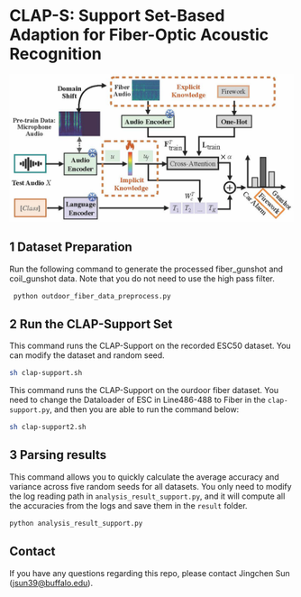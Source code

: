 # CLAP-S: Support Set-Based Adaption for Fiber-Optic Acoustic Recognition

<img src="./clap-support.jpg" width="800">

## 1 Dataset Preparation

Run the following command to generate the processed fiber_gunshot and coil_gunshot data. Note that you do not need to use the high pass filter.
```bash
 python outdoor_fiber_data_preprocess.py 
```

## 2 Run the CLAP-Support Set 
This command runs the CLAP-Support on the recorded ESC50 dataset. You can modify the dataset and random seed.

```bash
sh clap-support.sh 
```

This command runs the CLAP-Support on the ourdoor fiber dataset. You need to change the Dataloader of ESC in Line486-488 to Fiber in the `clap-support.py`, and then you are able to run the command below:

```bash
sh clap-support2.sh 
```

## 3 Parsing results
This command allows you to quickly calculate the average accuracy and variance across five random seeds for all datasets. You only need to modify the log reading path in `analysis_result_support.py`, and it will compute all the accuracies from the logs and save them in the `result` folder.

```bash
python analysis_result_support.py
```

## Contact
If you have any questions regarding this repo, please contact Jingchen Sun (jsun39@buffalo.edu).
